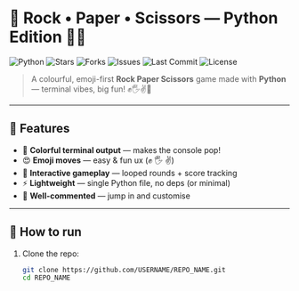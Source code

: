 # 🎉 Rock • Paper • Scissors — Python Edition 🐍✨

![Python](https://img.shields.io/badge/Python-3.11-blue?logo=python&style=for-the-badge) ![Stars](https://img.shields.io/github/stars/USERNAME/REPO_NAME?style=for-the-badge) ![Forks](https://img.shields.io/github/forks/USERNAME/REPO_NAME?style=for-the-badge) ![Issues](https://img.shields.io/github/issues/USERNAME/REPO_NAME?style=for-the-badge) ![Last Commit](https://img.shields.io/github/last-commit/USERNAME/REPO_NAME?style=for-the-badge) ![License](https://img.shields.io/github/license/USERNAME/REPO_NAME?style=for-the-badge)

> A colourful, emoji-first **Rock Paper Scissors** game made with **Python** — terminal vibes, big fun! ✊🖐️✌️🎨

---

## 🌟 Features
- 🌈 **Colorful terminal output** — makes the console pop!  
- 😍 **Emoji moves** — easy & fun ux (✊ 🖐️ ✌️)  
- 🔁 **Interactive gameplay** — looped rounds + score tracking  
- ⚡ **Lightweight** — single Python file, no deps (or minimal)  
- 🧩 **Well-commented** — jump in and customise

---

## 🚀 How to run
1. Clone the repo:
   ```bash
   git clone https://github.com/USERNAME/REPO_NAME.git
   cd REPO_NAME

